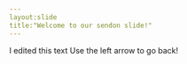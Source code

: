 ```yaml
---
layout:slide
title:"Welcome to our sendon slide!"
---
```

I edited this text
Use the left arrow to go back!
